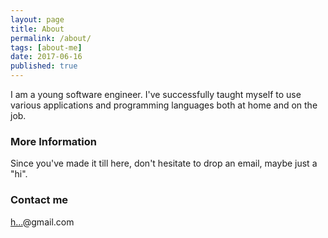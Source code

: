 ```yaml
---
layout: page
title: About
permalink: /about/
tags: [about-me]
date: 2017-06-16
published: true
---
```


I am a young software engineer. I've successfully taught myself to use various applications and programming languages both at home and on the job.

### More Information

Since you've made it till here, don't hesitate to drop an email, maybe just a "hi".

### Contact me

<a href="http://www.google.com/recaptcha/mailhide/d?k=01EZblRVcwCfeaWKpFaYwlsQ==&amp;c=UB1oSWyou13mWo9S_j8G-jtShQF9_J2sKKP4oi0HfNE=" onclick="window.open('http://www.google.com/recaptcha/mailhide/d?k\x3d01EZblRVcwCfeaWKpFaYwlsQ\x3d\x3d\x26c\x3dUB1oSWyou13mWo9S_j8G-jtShQF9_J2sKKP4oi0HfNE\x3d', '', 'toolbar=0,scrollbars=0,location=0,statusbar=0,menubar=0,resizable=0,width=500,height=300'); return false;" title="Reveal this e-mail address">h...</a>@gmail.com
